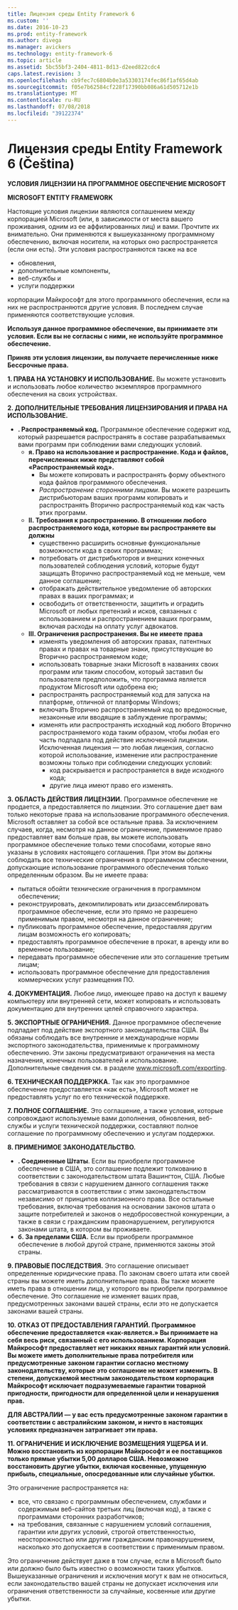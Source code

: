 ```yaml
---
title: Лицензия среды Entity Framework 6
ms.custom: ''
ms.date: 2016-10-23
ms.prod: entity-framework
ms.author: divega
ms.manager: avickers
ms.technology: entity-framework-6
ms.topic: article
ms.assetid: 5bc55bf3-2404-4811-8d13-d2eed822cdc4
caps.latest.revision: 3
ms.openlocfilehash: cb9fec7c6804b0e3a53303174fec86f1af65d4ab
ms.sourcegitcommit: f05e7b62584cf228f17390bb086a61d505712e1b
ms.translationtype: MT
ms.contentlocale: ru-RU
ms.lasthandoff: 07/08/2018
ms.locfileid: "39122374"
---
```

# <a name="entity-framework-6-runtime-license-enu"></a>Лицензия среды Entity Framework 6 (Čeština)
**УСЛОВИЯ ЛИЦЕНЗИИ НА ПРОГРАММНОЕ ОБЕСПЕЧЕНИЕ MICROSOFT**

**MICROSOFT ENTITY FRAMEWORK**

Настоящие условия лицензии являются соглашением между корпорацией Microsoft (или, в зависимости от места вашего проживания, одним из ее аффилированных лиц) и вами. Прочтите их внимательно. Они применяются к вышеуказанному программному обеспечению, включая носители, на которых оно распространяется (если они есть). Эти условия распространяются также на все

-   обновления,
-   дополнительные компоненты,
-   веб-службы и
-   услуги поддержки

корпорации Майкрософт для этого программного обеспечения, если на них не распространяются другие условия. В последнем случае применяются соответствующие условия.

**Используя данное программное обеспечение, вы принимаете эти условия. Если вы не согласны с ними, не используйте программное обеспечение.**

**Приняв эти условия лицензии, вы получаете перечисленные ниже Бессрочные права.**

**1.    ПРАВА НА УСТАНОВКУ И ИСПОЛЬЗОВАНИЕ.** Вы можете установить и использовать любое количество экземпляров программного обеспечения на своих устройствах.

**2.    ДОПОЛНИТЕЛЬНЫЕ ТРЕБОВАНИЯ ЛИЦЕНЗИРОВАНИЯ И ПРАВА НА ИСПОЛЬЗОВАНИЕ.**

-   **.    Распространяемый код.** Программное обеспечение содержит код, который разрешается распространять в составе разрабатываемых вами программ при соблюдении вами следующих условий.
    -   **я.      Право на использование и распространение. Кода и файлов, перечисленных ниже представляют собой «Распространяемый код».**
        -   Вы можете копировать и распространять форму объектного кода файлов программного обеспечения.
        -   *Распространение сторонними лицами*. Вы можете разрешить дистрибьюторам ваших программ копировать и распространять Вторично распространяемый код как часть этих программ.
    -   **II.    Требования к распространению. В отношении любого распространяемого кода, которые вы распространяете вы должны**
        -   существенно расширить основные функциональные возможности кода в своих программах;
        -   потребовать от дистрибьюторов и внешних конечных пользователей соблюдения условий, которые будут защищать Вторично распространяемый код не меньше, чем данное соглашение;
        -   отображать действительное уведомление об авторских правах в ваших программах; и
        -   освободить от ответственности, защитить и оградить Microsoft от любых претензий и исков, связанных с использованием и распространением ваших программ, включая расходы на оплату услуг адвокатов.
    -   **III.   Ограничения распространения. Вы не имеете права**
        -   изменять уведомления об авторских правах, патентных правах и правах на товарные знаки, присутствующие во Вторично распространяемом коде;
        -   использовать товарные знаки Microsoft в названиях своих программ или таким способом, который заставил бы пользователя предположить, что программа является продуктом Microsoft или одобрена ею;
        -   распространять распространяемый код для запуска на платформе, отличной от платформы Windows;
        -   включать Вторично распространяемый код во вредоносные, незаконные или вводящие в заблуждение программы;
        -   изменять или распространять исходный код любого Вторично распространяемого кода таким образом, чтобы любая его часть подпадала под действие исключенной лицензии. Исключенная лицензия — это любая лицензия, согласно которой использование, изменение или распространение возможны только при соблюдении следующих условий:
            -   код раскрывается и распространяется в виде исходного кода;
            -   другие лица имеют право его изменять.

**3.    ОБЛАСТЬ ДЕЙСТВИЯ ЛИЦЕНЗИИ.** Программное обеспечение не продается, а предоставляется по лицензии. Это соглашение дает вам только некоторые права на использование программного обеспечения. Microsoft оставляет за собой все остальные права. За исключением случаев, когда, несмотря на данное ограничение, применимое право предоставляет вам больше прав, вы можете использовать программное обеспечение только теми способами, которые явно указаны в условиях настоящего соглашения. При этом вы должны соблюдать все технические ограничения в программном обеспечении, допускающие использование программного обеспечения только определенным образом. Вы не имеете права:

-   пытаться обойти технические ограничения в программном обеспечении;
-   реконструировать, декомпилировать или дизассемблировать программное обеспечение, если это прямо не разрешено применимым правом, несмотря на данное ограничение;
-   публиковать программное обеспечение, предоставляя другим лицам возможность его копировать;
-   предоставлять программное обеспечение в прокат, в аренду или во временное пользование;
-   передавать программное обеспечение или это соглашение третьим лицам;
-   использовать программное обеспечение для предоставления коммерческих услуг размещения ПО.

**4.    ДОКУМЕНТАЦИЯ.** Любое лицо, имеющее право на доступ к вашему компьютеру или внутренней сети, может копировать и использовать документацию для внутренних целей справочного характера.

**5.    ЭКСПОРТНЫЕ ОГРАНИЧЕНИЯ.** Данное программное обеспечение подпадает под действие экспортного законодательства США. Вы обязаны соблюдать все внутренние и международные нормы экспортного законодательства, применимые к программному обеспечению. Эти законы предусматривают ограничения на места назначения, конечных пользователей и использование. Дополнительные сведения см. в разделе www.microsoft.com/exporting.

**6.    ТЕХНИЧЕСКАЯ ПОДДЕРЖКА.** Так как это программное обеспечение предоставляется «как есть», Microsoft может не предоставлять услуг по его технической поддержке.

**7.    ПОЛНОЕ СОГЛАШЕНИЕ.** Это соглашение, а также условия, которые сопровождают используемые вами дополнения, обновления, веб-службы и услуги технической поддержки, составляют полное соглашение по программному обеспечению и услугам поддержки.

**8.    ПРИМЕНИМОЕ ЗАКОНОДАТЕЛЬСТВО.**

-   **.    Соединенные Штаты**. Если вы приобрели программное обеспечение в США, это соглашение подлежит толкованию в соответствии с законодательством штата Вашингтон, США. Любые требования в связи с нарушением данного соглашения также рассматриваются в соответствии с этим законодательством независимо от принципов коллизионного права. Все остальные требования, включая требования на основании законов штата о защите потребителей и законов о недобросовестной конкуренции, а также в связи с гражданским правонарушением, регулируются законами штата, в котором вы проживаете.
-   **б.    За пределами США.** Если вы приобрели программное обеспечение в любой другой стране, применяются законы этой страны.

**9.    ПРАВОВЫЕ ПОСЛЕДСТВИЯ.** Это соглашение описывает определенные юридические права. По законам своего штата или своей страны вы можете иметь дополнительные права. Вы также можете иметь права в отношении лица, у которого вы приобрели программное обеспечение. Это соглашение не изменяет ваших прав, предусмотренных законами вашей страны, если это не допускается законами вашей страны.

**10.   ОТКАЗ ОТ ПРЕДОСТАВЛЕНИЯ ГАРАНТИЙ. Программное обеспечение предоставляется «как-является.» Вы принимаете на себя весь риск, связанный с его использованием. Корпорация Майкрософт предоставляет нет никаких явных гарантий или условий. Вы можете иметь дополнительные права потребителя или предусмотренные законом гарантии согласно местному законодательству, которые это соглашение не может изменить. В степени, допускаемой местным законодательством корпорация Майкрософт исключает подразумеваемые гарантии товарной пригодности, пригодности для определенной цели и ненарушения прав.**

**ДЛЯ АВСТРАЛИИ — у вас есть предусмотренные законом гарантии в соответствии с австралийским законом, и ничто в настоящих условиях предназначен затрагивает эти права.**

**11.   ОГРАНИЧЕНИЕ И ИСКЛЮЧЕНИЕ ВОЗМЕЩЕНИЯ УЩЕРБА И И. Можно восстановить из корпорации Майкрософт и ее поставщиков только прямые убытки 5,00 долларов США. Невозможно восстановить другие убытки, включая косвенные, упущенную прибыль, специальные, опосредованные или случайные убытки.**

Это ограничение распространяется на:

-   все, что связано с программным обеспечением, службами и содержимым веб-сайтов третьих лиц (включая код), а также с программами сторонних разработчиков;
-   на требования, связанные с нарушением условий соглашения, гарантии или других условий, строгой ответственностью, неосторожностью или другим гражданским правонарушением, насколько это допускается в соответствии с применимым правом.

Это ограничение действует даже в том случае, если в Microsoft было или должно было быть известно о возможности таких убытков. Вышеуказанные ограничения и исключения могут к вам не относиться, если законодательство вашей страны не допускает исключения или ограничения ответственности за случайные, косвенные или другие убытки.
